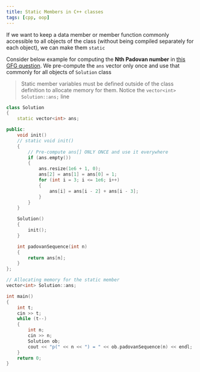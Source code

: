 ```yaml
---
title: Static Members in C++ classes
tags: [cpp, oop]
---
```


If we want to keep a data member or member function commonly accessible to all objects of the class (without being compiled separately for each object), we can make them `static`

Consider below example for computing the **Nth Padovan number** in [this GFG question](https://www.geeksforgeeks.org/problems/padovan-sequence2855/1). We pre-compute the `ans` vector only once and use that commonly for all objects of `Solution` class

> Static member variables must be defined outside of the class definition to allocate memory for them. Notice the `vector<int> Solution::ans;` line

```cpp
class Solution
{
    static vector<int> ans;

public:
    void init()
    // static void init()
    {
        // Pre-compute ans[] ONLY ONCE and use it everywhere
        if (ans.empty())
        {
            ans.resize(1e6 + 1, 0);
            ans[2] = ans[1] = ans[0] = 1;
            for (int i = 3; i <= 1e6; i++)
            {
                ans[i] = ans[i - 2] + ans[i - 3];
            }
        }
    }

    Solution()
    {
        init();
    }

    int padovanSequence(int n)
    {
        return ans[n];
    }
};

// Allocating memory for the static member
vector<int> Solution::ans;

int main()
{
    int t;
    cin >> t;
    while (t--)
    {
        int n;
        cin >> n;
        Solution ob;
        cout << "p(" << n << ") = " << ob.padovanSequence(n) << endl;
    }
    return 0;
}
```

